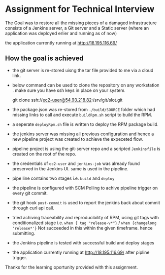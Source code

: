 # Assignment for Technical Interview 

The Goal was to restore all the missing pieces of a damaged infrastructure consists of a Jenkins server, a Git server and a Static server (where an application was deployed erlier and running as of now)  

the application currently running at http://18.195.116.69/

## How the goal is achieved

* the git server is re-stored uisng the tar file provided to me via a cloud link.
* below command can be used to clone the repository on any workstation . make sure you have ssh keys in place on your system.

    git clone ssh://ec2-user@54.93.218.82:/srv/git/slot.git
    
* the package.json was re-stored from `./build/SOURCE` folder which had missing links to call and execute `buildRpm.sh` script to build the RPM.

* a seperate `deployRpm.sh` file is written to deploy the RPM package build.

* the jenkins server was missing all previous configuration and hence a new pipeline project was created to achieve the expeceted flow.

* pipeline project is using the git-server repo and a scripted `Jenkinsfile` is created on the root of the repo.

* the credentials of `ec2-user` and `jenkins-job` was already found preserved in the Jenkins UI. same is used in the pipeline.

* pipe line contains two stages i.e. `build` and `deploy`

* the pipeline is configured with SCM Polling to achive pipeline trigger on every git commit.

* the git hook `post-commit` is used to report the jenkins back about commit through curl api call.

* tried achiving traceability and reproducibility of RPM, using git tags with conditionalized stage i.e. `when { tag "release-v*"}` / `when {changelong 'release*'}` Not succeeded in this within the given timeframe. hence submitting.

* the Jenkins pipeline is tested with successful build and deploy stages 
* the application currently running at http://18.195.116.69/ after pipline trigger.

Thanks for the learning oportunity provided with this assignment.
